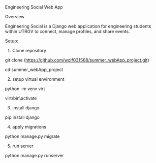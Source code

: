Engineering Social Web App

Overview

Engineering Social is a Django web application for engineering students within UTRGV to connect, manage profiles, and share events.

Setup: 

1. Clone repository

  git clone (https://github.com/wolf031568/summer_webApp_project.git)

  cd summer_webApp_project

2. setup virtual environment

  python -m venv virt

  virt\bin\activate

3. install django

  pip install django

4. apply migrations

  python manage.py migrate

5. run server

  python manage.py runserver
